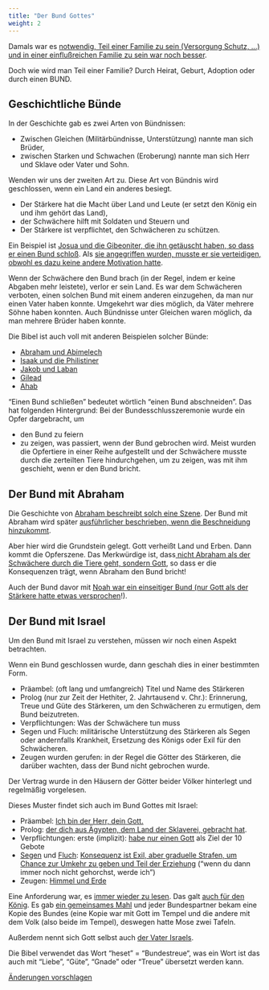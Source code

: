 ```yaml
---
title: "Der Bund Gottes"
weight: 2
---
```



Damals war es [notwendig, Teil einer Familie zu sein (Versorgung Schutz, …) und in einer einflußreichen Familie zu sein war noch besser](../../../background/israel/expl/the-role-of-family-in-the-bible).

Doch wie wird man Teil einer Familie? Durch Heirat, Geburt, Adoption oder durch einen BUND.


## Geschichtliche Bünde

<a name="ae45"></a>
In der Geschichte gab es zwei Arten von Bündnissen:

- Zwischen Gleichen (Militärbündnisse, Unterstützung) nannte man sich Brüder,
- zwischen Starken und Schwachen (Eroberung) nannte man sich Herr und Sklave oder Vater und Sohn.


Wenden wir uns der zweiten Art zu. Diese Art von Bündnis wird geschlossen, wenn ein Land ein anderes besiegt.

- Der Stärkere hat die Macht über Land und Leute (er setzt den König ein und ihm gehört das Land),
- der Schwächere hilft mit Soldaten und Steuern und
- Der Stärkere ist verpflichtet, den Schwächeren zu schützen.


Ein Beispiel ist [Josua und die Gibeoniter, die ihn getäuscht haben, so dass er einen Bund schloß](https://www.bibleserver.com/SLT/Josua9). Als [sie angegriffen wurden, musste er sie verteidigen, obwohl es dazu keine andere Motivation hatte](https://www.bibleserver.com/SLT/Josua10%2C1-14).

Wenn der Schwächere den Bund brach (in der Regel, indem er keine Abgaben mehr leistete), verlor er sein Land. Es war dem Schwächeren verboten, einen solchen Bund mit einem anderen einzugehen, da man nur einen Vater haben konnte. Umgekehrt war dies möglich, da Väter mehrere Söhne haben konnten. Auch Bündnisse unter Gleichen waren möglich, da man mehrere Brüder haben konnte.

Die Bibel ist auch voll mit anderen Beispielen solcher Bünde:

- [Abraham und Abimelech](https://www.bibleserver.com/SLT/1.Mose21%2C22-32)
- [Isaak und die Philistiner](https://www.bibleserver.com/SLT/1.Mose26%2C12-33)
- [Jakob und Laban](https://www.bibleserver.com/SLT/1.Mose31%2C22-54)
- [Gilead](https://www.bibleserver.com/SLT/1.Samuel11%2C1-11)
- [Ahab](https://www.bibleserver.com/SLT/1.K%C3%B6nige20%2C1-34)


“Einen Bund schließen” bedeutet wörtlich “einen Bund abschneiden”. Das hat folgenden Hintergrund: Bei der Bundesschlusszeremonie wurde ein Opfer dargebracht, um

- den Bund zu feiern
- zu zeigen, was passiert, wenn der Bund gebrochen wird. Meist wurden die Opfertiere in einer Reihe aufgestellt und der Schwächere musste durch die zerteilten Tiere hindurchgehen, um zu zeigen, was mit ihm geschieht, wenn er den Bund bricht.



## Der Bund mit Abraham

<a name="7cbd"></a>
Die Geschichte von [Abraham beschreibt solch eine Szene](https://www.bibleserver.com/SLT/1.Mose15). Der Bund mit Abraham wird später [ausführlicher beschrieben, wenn die Beschneidung hinzukommt](https://www.bibleserver.com/SLT/1.Mose17).

Aber hier wird die Grundstein gelegt. Gott verheißt Land und Erben. Dann kommt die Opferszene. Das Merkwürdige ist, dass[ nicht Abraham als der Schwächere durch die Tiere geht, sondern Gott](https://www.bibleserver.com/SLT/1.Mose15%2C17), so dass er die Konsequenzen trägt, wenn Abraham den Bund bricht!

Auch der Bund davor mit [Noah war ein einseitiger Bund (nur Gott als der Stärkere hatte etwas versprochen](https://www.bibleserver.com/SLT/1.Mose9%2C8-17)!).


## Der Bund mit Israel

<a name="521d"></a>
Um den Bund mit Israel zu verstehen, müssen wir noch einen Aspekt betrachten.

Wenn ein Bund geschlossen wurde, dann geschah dies in einer bestimmten Form.

- Präambel: (oft lang und umfangreich) Titel und Name des Stärkeren
- Prolog (nur zur Zeit der Hethiter, 2. Jahrtausend v. Chr.): Erinnerung, Treue und Güte des Stärkeren, um den Schwächeren zu ermutigen, dem Bund beizutreten.
- Verpflichtungen: Was der Schwächere tun muss
- Segen und Fluch: militärische Unterstützung des Stärkeren als Segen oder andernfalls Krankheit, Ersetzung des Königs oder Exil für den Schwächeren.
- Zeugen wurden gerufen: in der Regel die Götter des Stärkeren, die darüber wachten, dass der Bund nicht gebrochen wurde.


Der Vertrag wurde in den Häusern der Götter beider Völker hinterlegt und regelmäßig vorgelesen.

Dieses Muster findet sich auch im Bund Gottes mit Israel:

- Präambel: [Ich bin der Herr, dein Gott.](https://www.bibleserver.com/SLT/2.Mose20%2C2)
- Prolog: [der dich aus Ägypten, dem Land der Sklaverei, gebracht hat](https://www.bibleserver.com/SLT/2.Mose20%2C2).
- Verpflichtungen: erste (implizit): [habe nur einen Gott](https://www.bibleserver.com/SLT/2.Mose20%2C3-6) als Ziel der 10 Gebote
- [Segen](https://www.bibleserver.com/SLT/5.Mose28%2C1-14) und [Fluch](https://www.bibleserver.com/SLT/5.Mose28%2C15-68): [Konsequenz ist Exil, aber graduelle Strafen, um Chance zur Umkehr zu geben und Teil der Erziehung](https://www.bibleserver.com/SLT/3.Mose26%2C1-46) (“wenn du dann immer noch nicht gehorchst, werde ich”)
- Zeugen: [Himmel und Erde](https://www.bibleserver.com/SLT/5.Mose30%2C19)


Eine Anforderung war, es [immer wieder zu lesen](https://www.bibleserver.com/SLT/5.Mose31%2C9-13). Das galt [auch für den König](https://www.bibleserver.com/SLT/5.Mose17%2C18-19). Es gab [ein gemeinsames Mahl](https://www.bibleserver.com/SLT/2.Mose24%2C1-12) und jeder Bundespartner bekam eine Kopie des Bundes (eine Kopie war mit Gott im Tempel und die andere mit dem Volk (also beide im Tempel), deswegen hatte Mose zwei Tafeln.

Außerdem nennt sich Gott selbst auch [der Vater Israels](https://www.bibleserver.com/SLT/2.Mose3%2C6).

Die Bibel verwendet das Wort “heset” = “Bundestreue“, was ein Wort ist das auch mit “Liebe”, “Güte”, “Gnade” oder “Treue” übersetzt werden kann.




[Änderungen vorschlagen](https://github.com/revelation-today/revelation-today/blob/main/exampleSite/content/docs/background/israel/expl/gods-covenant.de.md)
